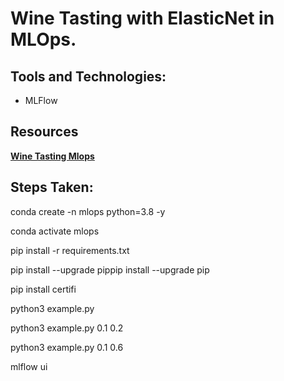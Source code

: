 # Wine Tasting with ElasticNet in MLOps.

## Tools and Technologies:

- MLFlow


## Resources

**[Wine Tasting Mlops](https://www.youtube.com/watch?v=-NOIWzjJK-4&ab_channel=DSwithBappy)**

## Steps Taken:


conda create -n mlops python=3.8 -y 

conda activate mlops

pip install -r requirements.txt

pip install --upgrade pippip install --upgrade pip

pip install certifi

python3 example.py

python3 example.py 0.1 0.2

python3 example.py 0.1 0.6

mlflow ui

